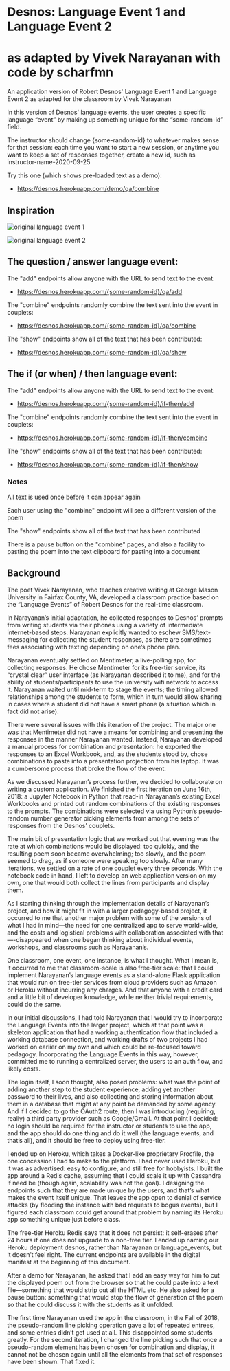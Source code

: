 # Desnos: Language Event 1 and Language Event 2 

# as adapted by Vivek Narayanan with code by scharfmn

An application version of Robert Desnos' Language Event 1 and Language Event 2 as adapted for the classroom by Vivek Narayanan

In this version of Desnos' language events, the user creates a specific language “event” by making up something unique for the “some-random-id” field.

The instructor should change {some-random-id} to whatever makes sense for that session: each time you want to start a new session, or anytime you want to keep a set of responses together, create a new id, such as instructor-name-2020-09-25

Try this one (which shows pre-loaded text as a demo):

- https://desnos.herokuapp.com/demo/qa/combine

## Inspiration

![original language event 1](https://storage.googleapis.com/mns/desnos_1a.png)

![original language event 2](https://storage.googleapis.com/mns/desnos_2.png)

## The question / answer language event:
The "add" endpoints allow anyone with the URL to send text to the event:
 - https://desnos.herokuapp.com/{some-random-id}/qa/add
 
The "combine" endpoints randomly combine the text sent into the event in couplets: 
 - https://desnos.herokuapp.com/{some-random-id}/qa/combine

The "show" endpoints show all of the text that has been contributed:
 - https://desnos.herokuapp.com/{some-random-id}/qa/show

## The if (or when) / then language event:
The "add" endpoints allow anyone with the URL to send text to the event:
 - https://desnos.herokuapp.com/{some-random-id}/if-then/add
 
The "combine" endpoints randomly combine the text sent into the event in couplets: 
 - https://desnos.herokuapp.com/{some-random-id}/if-then/combine
 
The "show" endpoints show all of the text that has been contributed:
 - https://desnos.herokuapp.com/{some-random-id}/if-then/show

### Notes

All text is used once before it can appear again

Each user using the "combine" endpoint will see a different version of the poem

The "show" endpoints show all of the text that has been contributed

There is a pause button on the "combine" pages, and also a facility to pasting the poem into the text clipboard for pasting into a document

## Background

The poet Vivek Narayanan, who teaches creative writing at George Mason University in Fairfax County, VA, developed a classroom practice based on the “Language Events” of Robert Desnos for the real-time classroom.

In Narayanan’s initial adaptation, he collected responses to Desnos’ prompts from writing students via their phones using a variety of intermediate internet-based steps. Narayanan explicitly wanted to eschew SMS/text-messaging for collecting the student responses, as there are sometimes fees associating with texting depending on one’s phone plan. 

Narayanan eventually settled on Mentimeter, a live-polling app, for collecting responses. He chose Mentimeter for its free-tier service, its “crystal clear” user interface (as Narayanan described it to me), and for the ability of students/participants to use the university wifi network to access it. Narayanan waited until mid-term to stage the events; the timing allowed relationships among the students to form, which in turn would allow sharing in cases where a student did not have a smart phone (a situation which in fact did not arise).

There were several issues with this iteration of the project. The major one was that Mentimeter did not have a means for combining and presenting the responses in the manner Narayanan wanted. Instead, Narayanan developed a manual process for combination and presentation: he exported the responses to an Excel Workbook, and, as the students stood by, chose combinations to paste into a presentation projection from his laptop. It was a cumbersome process that broke the flow of the event.

As we discussed Narayanan’s process further, we decided to collaborate on writing a custom application. We finished the first iteration on June 16th, 2018: a Jupyter Notebook in Python that read-in Narayanan’s existing Excel Workbooks and printed out random combinations of the existing responses to the prompts. The combinations were selected via using Python’s pseudo-random number generator picking elements from among the sets of responses from the Desnos’ couplets. 

The main bit of presentation logic that we worked out that evening was the rate at which combinations would be displayed: too quickly, and the resulting poem soon became overwhelming; too slowly, and the poem seemed to drag, as if someone were speaking too slowly. After many iterations, we settled on a rate of one couplet every three seconds. With the notebook code in hand, I left to develop an web application version on my own, one that would both collect the lines from participants and display them.

As I starting thinking through the implementation details of Narayanan’s project, and how it might fit in with a larger pedagogy-based project, it occurred to me that another major problem with some of the versions of what I had in mind—the need for one centralized app to serve world-wide, and the costs and logistical problems with collaboration associated with that—-disappeared when one began thinking about individual events, workshops, and classrooms such as Narayanan’s. 

One classroom, one event, one instance, is what I thought. What I mean is, it occurred to me that classroom-scale is also free-tier scale: that I could implement Narayanan’s language events as a stand-alone Flask application that would run on free-tier services from cloud providers such as Amazon or Heroku without incurring any charges. And that anyone with a credit card and a little bit of developer knowledge, while neither trivial requirements, could do the same. 

In our initial discussions, I had told Narayanan that I would try to incorporate the Language Events into the larger project, which at that point was a skeleton application that had a working authentication flow that included a working database connection, and working drafts of two projects I had worked on earlier on my own and which could be re-focused toward pedagogy. Incorporating the Language Events in this way, however, committed me to running a centralized server, the users to an auth flow, and likely costs. 

The login itself, I soon thought, also posed problems: what was the point of adding another step to the student experience, adding yet another password to their lives, and also collecting and storing information about them in a database that might at any point be demanded by some agency. And if I decided to go the OAuth2 route, then I was introducing (requiring, really) a third party provider such as Google/Gmail. At that point I decided: no login should be required for the instructor or students to use the app, and the app should do one thing and do it well (the language events, and that’s all), and it should be free to deploy using free-tier.

I ended up on Heroku, which takes a Docker-like proprietary Procfile, the one concession I had to make to the platform. I had never used Heroku, but it was as advertised: easy to configure, and still free for hobbyists. I built the app around a Redis cache, assuming that I could scale it up with Cassandra if need be (though again, scalability was not the goal). I designing the endpoints such that they are made unique by the users, and that’s what makes the event itself unique. That leaves the app open to denial of service attacks (by flooding the instance with bad requests to bogus events), but I figured each classroom could get around that problem by naming its Heroku app something unique just before class.

The free-tier Heroku Redis says that it does not persist: it self-erases after 24 hours if one does not upgrade to a non-free tier. I ended up naming our Heroku deployment desnos, rather than Narayanan or language_events, but it doesn’t feel right. The current endpoints are available in the digital manifest at the beginning of this document. 

After a demo for Narayanan, he asked that I add an easy way for him to cut the displayed poem out from the browser so that he could paste into a text file—something that would strip out all the HTML etc. He also asked for a pause button: something that would stop the flow of generation of the poem so that he could discuss it with the students as it unfolded. 

The first time Narayanan used the app in the classroom, in the Fall of 2018, the pseudo-random line picking operation gave a lot of repeated entrees, and some entries didn’t get used at all. This disappointed some students greatly. For the second iteration, I changed the line picking such that once a pseudo-random element has been chosen for combination and display, it cannot not be chosen again until all the elements from that set of responses have been shown. That fixed it.
